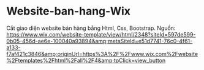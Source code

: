 # Website-ban-hang-Wix
Cắt giao diện website bán hàng bằng Html, Css, Bootstrap. Nguồn: https://www.wix.com/website-template/view/html/2348?siteId=597de599-0b05-456d-ae6e-100040a93894&amp;metaSiteId=e51d7741-76c0-4f61-a133-f7af421c3846&amp;originUrl=https%3A%2F%2Fwww.wix.com%2Fwebsite%2Ftemplates%2Fhtml%2Fall%2F4&amp;tpClick=view_button
